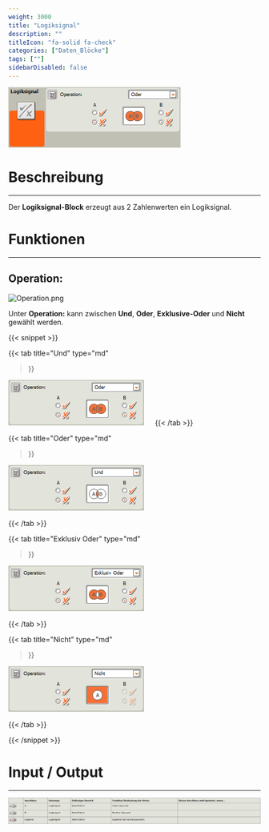 ```yaml
---
weight: 3000
title: "Logiksignal"
description: ""
titleIcon: "fa-solid fa-check"
categories: ["Daten_Blöcke"]
tags: [""]
sidebarDisabled: false
---
```


![Logiksignal.png](/images/nxt-images/Kapitel%205%20Daten/5.1%20Logiksignal/Oder.png)

# Beschreibung
---

Der **Logiksignal-Block** erzeugt aus 2 Zahlenwerten ein Logiksignal.

# Funktionen
---

## Operation:

![Operation.png](/images/nxt-images/Kapitel%20ss5%20Daten/5.1%20Logiksignal/Oder.png)

Unter **Operation:** kann zwischen **Und**, **Oder**, **Exklusive-Oder** und **Nicht** gewählt werden.

{{< snippet >}}

{{< tab
    title="Und"
    type="md"
>}}

![Operation.png](/images/nxt-images/Kapitel%205%20Daten/5.1%20Logiksignal/Operation2.png)
 
{{< /tab >}}

{{< tab
    title="Oder"
    type="md"
>}}

![Operation.png](/images/nxt-images/Kapitel%205%20Daten/5.1%20Logiksignal/Operation1.png)

{{< /tab >}}

{{< tab
    title="Exklusiv Oder"
    type="md"
>}}

![Operation.png](/images/nxt-images/Kapitel%205%20Daten/5.1%20Logiksignal/Operation3.png)

{{< /tab >}}

{{< tab
    title="Nicht"
    type="md"
>}}

![Operation.png](/images/nxt-images/Kapitel%205%20Daten/5.1%20Logiksignal/Operation4.png)

{{< /tab >}}

{{< /snippet >}}

# Input / Output
---

![Logik-Block.png](/images/nxt-images/Tabellen/Logik-Block.png)

<!--
| Bild                                                                                         | Datentyp    | Input / Output | Name     |Beschreibung|
| -------------------------------------------------------------------------------------------- | ------------| ------------ |----------|------------|
| ![Input1.png](/images/nxt-images/Kapitel%205%20Daten/Input1.png)  | Logikwert | Input  | A        | In Arbeit 
| ![Input2.png](/images/nxt-images/Kapitel%205%20Daten/Input2.png)  | Logikwert | Input  | B        | In Arbeit
| ![Input5.png](/images/nxt-images/Kapitel%205%20Daten/Input5.png)  | Logikwert | Output | Ergebnis | In Arbeit
-->